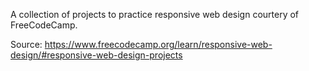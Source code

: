 A collection of projects to practice responsive web design courtery of FreeCodeCamp.

Source: https://www.freecodecamp.org/learn/responsive-web-design/#responsive-web-design-projects
